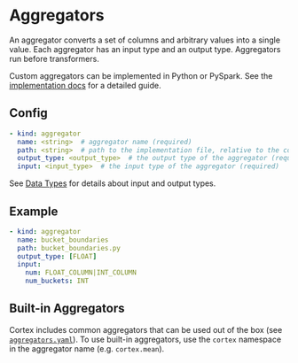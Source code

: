 # Aggregators

An aggregator converts a set of columns and arbitrary values into a single value. Each aggregator has an input type and an output type. Aggregators run before transformers.

Custom aggregators can be implemented in Python or PySpark. See the [implementation docs](aggregators.md) for a detailed guide.

## Config

```yaml
- kind: aggregator
  name: <string>  # aggregator name (required)
  path: <string>  # path to the implementation file, relative to the cortex root (default: implementations/aggregators/<name>.py)
  output_type: <output_type>  # the output type of the aggregator (required)
  input: <input_type>  # the input type of the aggregator (required)
```

See [Data Types](data-types.md) for details about input and output types.

## Example

```yaml
- kind: aggregator
  name: bucket_boundaries
  path: bucket_boundaries.py
  output_type: [FLOAT]
  input:
    num: FLOAT_COLUMN|INT_COLUMN
    num_buckets: INT
```

## Built-in Aggregators

Cortex includes common aggregators that can be used out of the box (see <!-- CORTEX_VERSION_MINOR -->[`aggregators.yaml`](https://github.com/cortexlabs/cortex/blob/0.6/pkg/aggregators/aggregators.yaml)). To use built-in aggregators, use the `cortex` namespace in the aggregator name (e.g. `cortex.mean`).
